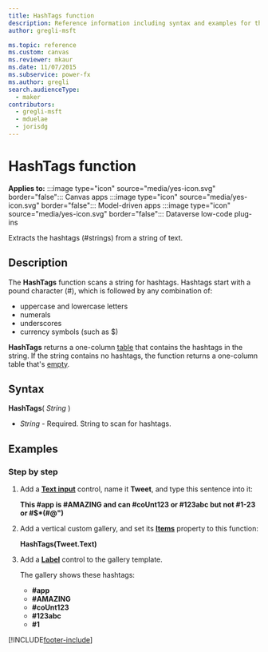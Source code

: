 ```yaml
---
title: HashTags function
description: Reference information including syntax and examples for the HashTags function.
author: gregli-msft

ms.topic: reference
ms.custom: canvas
ms.reviewer: mkaur
ms.date: 11/07/2015
ms.subservice: power-fx
ms.author: gregli
search.audienceType:
  - maker
contributors:
  - gregli-msft
  - mduelae
  - jorisdg
---
```


# HashTags function

**Applies to:** :::image type="icon" source="media/yes-icon.svg" border="false"::: Canvas apps :::image type="icon" source="media/yes-icon.svg" border="false"::: Model-driven apps :::image type="icon" source="media/yes-icon.svg" border="false"::: Dataverse low-code plug-ins 

Extracts the hashtags (#strings) from a string of text.

## Description

The **HashTags** function scans a string for hashtags. Hashtags start with a pound character (#), which is followed by any combination of:

- uppercase and lowercase letters
- numerals
- underscores
- currency symbols (such as $)

**HashTags** returns a one-column [table](/power-apps/maker/canvas-apps/working-with-tables) that contains the hashtags in the string. If the string contains no hashtags, the function returns a one-column table that's [empty](function-isblank-isempty.md).

## Syntax

**HashTags**( _String_ )

- _String_ - Required. String to scan for hashtags.

## Examples

### Step by step

1. Add a **[Text input](/power-apps/maker/canvas-apps/controls/control-text-input)** control, name it **Tweet**, and type this sentence into it:

   **This #app is #AMAZING and can #coUnt123 or #123abc but not #1-23 or #$\*(#\@")**

2. Add a vertical custom gallery, and set its **[Items](/power-apps/maker/canvas-apps/controls/properties-core)** property to this function:

   **HashTags(Tweet.Text)**

3. Add a **[Label](/power-apps/maker/canvas-apps/controls/control-text-box)** control to the gallery template.

   The gallery shows these hashtags:

   - **\#app**
   - **\#AMAZING**
   - **\#coUnt123**
   - **\#123abc**
   - **\#1**

[!INCLUDE[footer-include](../../includes/footer-banner.md)]
